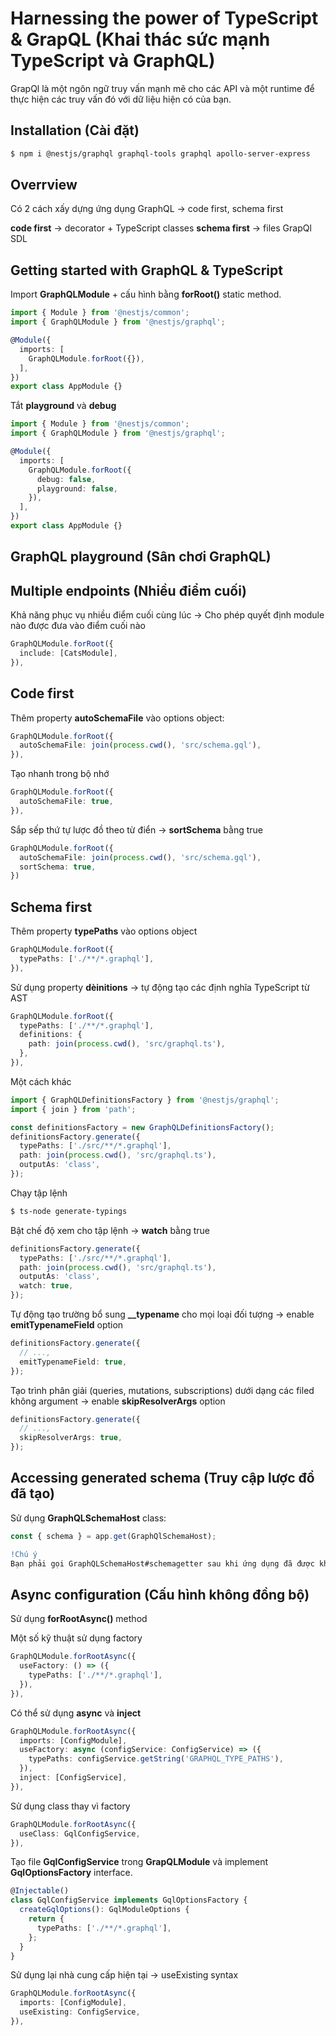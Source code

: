 # Harnessing the power of TypeScript & GrapQL (Khai thác sức mạnh TypeScript và GraphQL)

GrapQl là một ngôn ngữ truy vấn mạnh mẽ cho các API và một runtime để thực hiện các truy vấn đó với dữ liệu hiện có của bạn.

## Installation (Cài đặt)

```bash
$ npm i @nestjs/graphql graphql-tools graphql apollo-server-express
```

## Overrview

Có 2 cách xấy dựng ứng dụng GraphQL -> code first, schema first

**code first** -> decorator + TypeScript classes
**schema first** -> files GrapQl SDL

## Getting started with GraphQL & TypeScript 

Import **GraphQLModule** + cấu hình bằng **forRoot()** static method.

```ts
import { Module } from '@nestjs/common';
import { GraphQLModule } from '@nestjs/graphql';

@Module({
  imports: [
    GraphQLModule.forRoot({}),
  ],
})
export class AppModule {}
```

Tắt **playground** và **debug**

```ts
import { Module } from '@nestjs/common';
import { GraphQLModule } from '@nestjs/graphql';

@Module({
  imports: [
    GraphQLModule.forRoot({
      debug: false,
      playground: false,
    }),
  ],
})
export class AppModule {}
```

## GraphQL playground (Sân chơi GraphQL)

## Multiple endpoints (Nhiều điểm cuối)

Khả năng phục vụ nhiều điểm cuối cùng lúc -> Cho phép quyết định module nào được đưa vào điểm cuối nào

```ts
GraphQLModule.forRoot({
  include: [CatsModule],
}),
```

## Code first 

Thêm property **autoSchemaFile** vào options object:

```ts
GraphQLModule.forRoot({
  autoSchemaFile: join(process.cwd(), 'src/schema.gql'),
}),
```

Tạo nhanh trong bộ nhớ

```ts
GraphQLModule.forRoot({
  autoSchemaFile: true,
}),
```

Sắp sếp thứ tự lược đồ theo từ điển -> **sortSchema** bằng true

```ts
GraphQLModule.forRoot({
  autoSchemaFile: join(process.cwd(), 'src/schema.gql'),
  sortSchema: true,
})
```

## Schema first

Thêm property **typePaths** vào options object

```ts
GraphQLModule.forRoot({
  typePaths: ['./**/*.graphql'],
}),
```

Sử dụng property **dèinitions** -> tự động tạo các định nghĩa TypeScript từ AST

```ts
GraphQLModule.forRoot({
  typePaths: ['./**/*.graphql'],
  definitions: {
    path: join(process.cwd(), 'src/graphql.ts'),
  },
}),
```

Một cách khác

```ts
import { GraphQLDefinitionsFactory } from '@nestjs/graphql';
import { join } from 'path';

const definitionsFactory = new GraphQLDefinitionsFactory();
definitionsFactory.generate({
  typePaths: ['./src/**/*.graphql'],
  path: join(process.cwd(), 'src/graphql.ts'),
  outputAs: 'class',
});
```

Chạy tập lệnh

```bash
$ ts-node generate-typings
```

Bật chế độ xem cho tập lệnh -> **watch** bằng true

```ts
definitionsFactory.generate({
  typePaths: ['./src/**/*.graphql'],
  path: join(process.cwd(), 'src/graphql.ts'),
  outputAs: 'class',
  watch: true,
});
```

Tự động tạo trường bổ sung **__typename** cho mọi loại đối tượng -> enable **emitTypenameField** option

```ts
definitionsFactory.generate({
  // ...,
  emitTypenameField: true,
});
```

Tạo trình phân giải (queries, mutations, subscriptions) dưới dạng các filed không argument -> enable **skipResolverArgs** option

```ts
definitionsFactory.generate({
  // ...,
  skipResolverArgs: true,
});
```

## Accessing generated schema (Truy cập lược đồ đã tạo)

Sử dụng **GraphQLSchemaHost** class:

```ts
const { schema } = app.get(GraphQlSchemaHost);
```

```diff
!Chú ý
Bạn phải gọi GraphQLSchemaHost#schemagetter sau khi ứng dụng đã được khởi tạo (sau khi onModuleInithook được kích hoạt bởi app.listen()hoặc app.init()method).
```

## Async configuration (Cấu hình không đồng bộ)

Sử dụng **forRootAsync()** method


Một số kỹ thuật sử dụng factory

```ts
GraphQLModule.forRootAsync({
  useFactory: () => ({
    typePaths: ['./**/*.graphql'],
  }),
}),
```

Có thể sử dụng **async** và **inject**

```ts
GraphQLModule.forRootAsync({
  imports: [ConfigModule],
  useFactory: async (configService: ConfigService) => ({
    typePaths: configService.getString('GRAPHQL_TYPE_PATHS'),
  }),
  inject: [ConfigService],
}),
```

Sử dụng class thay vì factory

```ts
GraphQLModule.forRootAsync({
  useClass: GqlConfigService,
}),
```

Tạo file **GqlConfigService** trong **GrapQLModule** và implement **GqlOptionsFactory** interface.

```ts
@Injectable()
class GqlConfigService implements GqlOptionsFactory {
  createGqlOptions(): GqlModuleOptions {
    return {
      typePaths: ['./**/*.graphql'],
    };
  }
}
```

Sử dụng lại nhà cung cấp hiện tại -> useExisting syntax

```ts
GraphQLModule.forRootAsync({
  imports: [ConfigModule],
  useExisting: ConfigService,
}),
```